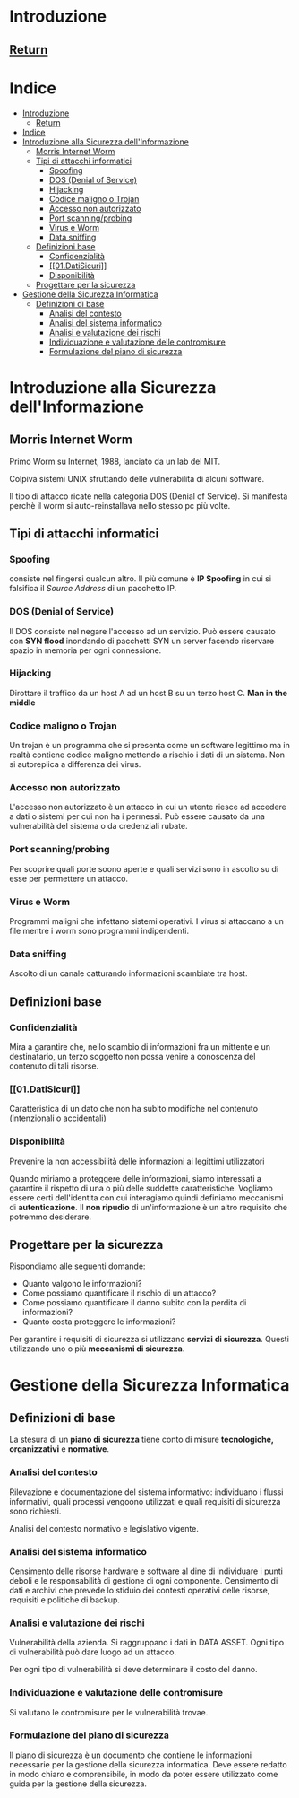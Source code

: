 # Introduzione

[Return](./SicurezzaDellInformazione.md)
---

# Indice
- [Introduzione](#introduzione)
  - [Return](#return)
- [Indice](#indice)
- [Introduzione alla Sicurezza dell'Informazione](#introduzione-alla-sicurezza-dellinformazione)
  - [Morris Internet Worm](#morris-internet-worm)
  - [Tipi di attacchi informatici](#tipi-di-attacchi-informatici)
    - [Spoofing](#spoofing)
    - [DOS (Denial of Service)](#dos-denial-of-service)
    - [Hijacking](#hijacking)
    - [Codice maligno o Trojan](#codice-maligno-o-trojan)
    - [Accesso non autorizzato](#accesso-non-autorizzato)
    - [Port scanning/probing](#port-scanningprobing)
    - [Virus e Worm](#virus-e-worm)
    - [Data sniffing](#data-sniffing)
  - [Definizioni base](#definizioni-base)
    - [Confidenzialità](#confidenzialità)
    - [\[\[01.DatiSicuri\]\]](#01datisicuri)
    - [Disponibilità](#disponibilità)
  - [Progettare per la sicurezza](#progettare-per-la-sicurezza)
- [Gestione della Sicurezza Informatica](#gestione-della-sicurezza-informatica)
  - [Definizioni di base](#definizioni-di-base)
    - [Analisi del contesto](#analisi-del-contesto)
    - [Analisi del sistema informatico](#analisi-del-sistema-informatico)
    - [Analisi e valutazione dei rischi](#analisi-e-valutazione-dei-rischi)
    - [Individuazione e valutazione delle contromisure](#individuazione-e-valutazione-delle-contromisure)
    - [Formulazione del piano di sicurezza](#formulazione-del-piano-di-sicurezza)

# Introduzione alla Sicurezza dell'Informazione

## Morris Internet Worm

Primo Worm su Internet, 1988, lanciato da un lab del MIT.

Colpiva sistemi UNIX sfruttando delle vulnerabilità di alcuni software.

Il tipo di attacco ricate nella categoria DOS (Denial of Service). Si manifesta perchè il worm si auto-reinstallava nello stesso pc più volte.

## Tipi di attacchi informatici

### Spoofing
consiste nel fingersi qualcun altro. Il più comune è **IP Spoofing** in cui si falsifica il *Source Address* di un pacchetto IP.

### DOS (Denial of Service)
Il DOS consiste nel negare l'accesso ad un servizio. Può essere causato con **SYN flood** inondando di pacchetti SYN un server facendo riservare spazio in memoria per ogni connessione.

### Hijacking
Dirottare il traffico da un host A ad un host B su un terzo host C. **Man in the middle**

### Codice maligno o Trojan
Un trojan è un programma che si presenta come un software legittimo ma in realtà contiene codice maligno mettendo a rischio i dati di un sistema.
Non si autoreplica a differenza dei virus.

### Accesso non autorizzato
L'accesso non autorizzato è un attacco in cui un utente riesce ad accedere a dati o sistemi per cui non ha i permessi. Può essere causato da una vulnerabilità del sistema o da credenziali rubate.

### Port scanning/probing
Per scoprire quali porte soono aperte e quali servizi sono in ascolto su di esse per permettere un attacco.

### Virus e Worm
Programmi maligni che infettano sistemi operativi. I virus si attaccano a un file mentre i worm sono programmi indipendenti.

### Data sniffing
Ascolto di un canale catturando informazioni scambiate tra host.

## Definizioni base

### Confidenzialità
Mira a garantire che, nello scambio di informazioni fra un mittente e un destinatario, un terzo soggetto non possa venire a conoscenza del contenuto di tali risorse.

### [[01.DatiSicuri]]
Caratteristica di un dato che non ha subito modifiche nel contenuto (intenzionali o accidentali)

### Disponibilità
Prevenire la non accessibilità delle informazioni ai legittimi utilizzatori

Quando miriamo a proteggere delle informazioni, siamo interessati a garantire il rispetto di una o più delle suddette caratteristiche.
Vogliamo essere certi dell'identita con cui interagiamo quindi definiamo meccanismi di **autenticazione**.
Il **non ripudio** di un'informazione è un altro requisito che potremmo desiderare.

## Progettare per la sicurezza

Rispondiamo alle seguenti domande:
- Quanto valgono le informazioni?
- Come possiamo quantificare il rischio di un attacco?
- Come possiamo quantificare il danno subito con la perdita di informazioni?
- Quanto costa proteggere le informazioni?

Per garantire i requisiti di sicurezza si utilizzano **servizi di sicurezza**. Questi utilizzando uno o più **meccanismi di sicurezza**.

# Gestione della Sicurezza Informatica

## Definizioni di base

La stesura di un **piano di sicurezza** tiene conto di misure **tecnologiche, organizzativi** e **normative**.

### Analisi del contesto

Rilevazione e documentazione del sistema informativo: individuano i flussi informativi, quali processi vengoono utilizzati e quali requisiti di sicurezza sono richiesti.

Analisi del contesto normativo e legislativo vigente.

### Analisi del sistema informatico

Censimento delle risorse hardware e software al dine di individuare i punti deboli e le responsabilità di gestione di ogni componente.
Censimento di dati e archivi che prevede lo stiduio dei contesti operativi delle risorse, requisiti e politiche di backup.

### Analisi e valutazione dei rischi

Vulnerabilità della azienda. Si raggruppano i dati in DATA ASSET. Ogni tipo di vulnerabilità può dare luogo ad un attacco.

Per ogni tipo di vulnerabilità si deve determinare il costo del danno.

### Individuazione e valutazione delle contromisure

Si valutano le contromisure per le vulnerabilità trovae.

### Formulazione del piano di sicurezza

Il piano di sicurezza è un documento che contiene le informazioni necessarie per la gestione della sicurezza informatica. Deve essere redatto in modo chiaro e comprensibile, in modo da poter essere utilizzato come guida per la gestione della sicurezza.